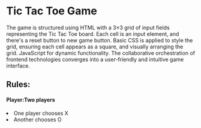 <h1>Tic Tac Toe Game</h1>
The game is structured using HTML with a 3×3 grid of input fields representing the Tic Tac Toe board. Each cell is an input element, and there's a reset button to new game button. Basic CSS is applied to style the grid, ensuring each cell appears as a square, and visually arranging the grid. JavaScript for dynamic functionality. The collaborative orchestration of frontend technologies converges into a user-friendly and intuitive game interface.

<h2>Rules:</h2>
<h4>Player:Two players</h4>
<li>
One player chooses X 
</li>
<li>
Another chooses O
</li>
